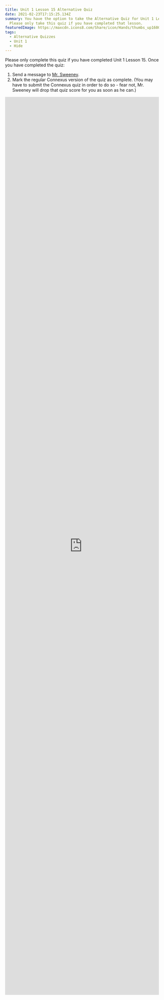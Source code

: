 ```yaml
---
title: Unit 1 Lesson 15 Alternative Quiz
date: 2021-02-23T17:15:25.134Z
summary: You have the option to take the Alternative Quiz for Unit 1 Lesson 15.
  Please only take this quiz if you have completed that lesson.
featuredImage: https://maxcdn.icons8.com/Share/icon/Hands/thumbs_up1600.png
tags:
  - Alternative Quizzes
  - Unit 1
  - Hide
---
```

Please only complete this quiz if you have completed Unit 1 Lesson 15. Once you have completed the quiz:

1. Send a message to [Mr. Sweeney](https://www.connexus.com/webmail?hideHeader=true/#/composemessage?idWebuser=2786770).
2. Mark the regular Connexus version of the quiz as complete. (You may have to submit the Connexus quiz in order to do so - fear not, Mr. Sweeney will drop that quiz score for you as soon as he can.)

<iframe src="https://docs.google.com/forms/d/e/1FAIpQLSfA1kWyYh_HcDYYzjg4TmXjupToFmlcNCbVZmXpXIO5zIW-uA/viewform?embedded=true" width="100%" height="2944" frameborder="0" marginheight="0" marginwidth="0">Loading…</iframe>